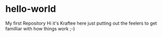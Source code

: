# hello-world
My first Repository
Hi it's Kraftee here just putting out the feelers to get familliar with how things work ;-)
